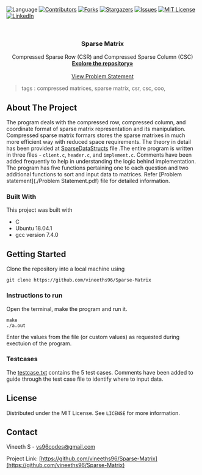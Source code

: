  ![Language](https://img.shields.io/badge/language-C-blue) [![Contributors][contributors-shield]][contributors-url] [![Forks][forks-shield]][forks-url] [![Stargazers][stars-shield]][stars-url] [![Issues][issues-shield]][issues-url] [![MIT License][license-shield]][license-url] [![LinkedIn][linkedin-shield]][linkedin-url]

<!-- PROJECT LOGO -->
<br />

<p align="center">
  <h3 align="center">Sparse Matrix</h3>
  <p align="center">
    Compressed Sparse Row (CSR) and Compressed Sparse Column (CSC) 
    <br />
    <a href=https://github.com/vineeths96/Sparse-Matrix><strong>Explore the repository»</strong></a>
    <br />
    <br />
    <a href=https://github.com/vineeths96/Sparse-Matrix/blob/master/Problem%20Statement.pdf>View Problem Statement</a>
    </p>



</p>

> tags : compressed matrices, sparse matrix, csr, csc, coo, 

<!-- ABOUT THE PROJECT -->
## About The Project

The program deals with the compressed row, compressed column, and coordinate format of sparse matrix representation and its manipulation. Compressed sparse matrix formars stores the sparse matrixes in much more efficient way with reduced space requirements. The theory in detail has been provided at [SparseDataStructs](./SparseDataStructs.pdf) file .The entire program is written in three files - `client.c`, `header.c`, and `implement.c`. Comments have been added frequently to help in understanding the logic behind implementation. The program has five functions pertaining one to each question and two additional functions to sort and input data to matrices. Refer [Problem statement](./Problem Statement.pdf) file for detailed information.

### Built With
This project was built with 

* C
* Ubuntu 18.04.1 
* gcc version 7.4.0



<!-- GETTING STARTED -->

## Getting Started

Clone the repository into a local machine using

```shell
git clone https://github.com/vineeths96/Sparse-Matrix
```

### Instructions to run

Open the terminal, make the program and run it. 

```shell
make
./a.out
```

Enter the values from the file (or custom values) as requested during exectuion of the program.

### Testcases

The [testcase.txt](./testcase.txt) contains the 5 test cases. Comments have been added to guide through the test case file to identify where to input data.



<!-- LICENSE -->

## License

Distributed under the MIT License. See `LICENSE` for more information.



<!-- CONTACT -->
## Contact

Vineeth S - vs96codes@gmail.com

Project Link: [https://github.com/vineeths96/Sparse-Matrix](https://github.com/vineeths96/Sparse-Matrix)




<!-- MARKDOWN LINKS & IMAGES -->
<!-- https://www.markdownguide.org/basic-syntax/#reference-style-links -->

[contributors-shield]: https://img.shields.io/github/contributors/vineeths96/Sparse-Matrix.svg?style=flat-square
[contributors-url]: https://github.com/vineeths96/Sparse-Matrix/graphs/contributors
[forks-shield]: https://img.shields.io/github/forks/vineeths96/Sparse-Matrix.svg?style=flat-square
[forks-url]: https://github.com/vineeths96/Sparse-Matrix/network/members
[stars-shield]: https://img.shields.io/github/stars/vineeths96/Sparse-Matrix.svg?style=flat-square
[stars-url]: https://github.com/vineeths96/Sparse-Matrix/stargazers
[issues-shield]: https://img.shields.io/github/issues/vineeths96/Sparse-Matrix.svg?style=flat-square
[issues-url]: https://github.com/vineeths96/Sparse-Matrix/issues
[license-shield]: https://img.shields.io/badge/License-MIT-yellow.svg
[license-url]: https://github.com/vineeths96/Sparse-Matrix/blob/master/LICENSE
[linkedin-shield]: https://img.shields.io/badge/-LinkedIn-black.svg?style=flat-square&logo=linkedin&colorB=555
[linkedin-url]: https://linkedin.com/in/vineeths

